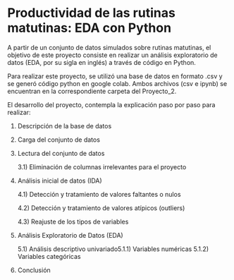 # **Productividad de las rutinas matutinas: EDA con Python**

A partir de un conjunto de datos simulados sobre rutinas matutinas, el objetivo de este proyecto consiste en realizar un análisis exploratorio de datos (EDA, por su sigla en inglés) a través de código en Python.

Para realizar este proyecto, se utilizó una base de datos en formato .csv y se generó código python en google colab. Ambos archivos (csv e ipynb) se encuentran en la correspondiente carpeta del Proyecto_2.

El desarrollo del proyecto, contempla la explicación paso por paso para realizar:

1) Descripción de la base de datos
   
2) Carga del conjunto de datos
   
3) Lectura del conjunto de datos
   
   3.1) Eliminación de columnas irrelevantes para el proyecto
   
4) Análisis inicial de datos (IDA)
   
   4.1) Detección y tratamiento de valores faltantes o nulos
   
   4.2) Detección y tratamiento de valores atípicos (outliers)
   
   4.3) Reajuste de los tipos de variables
   
5) Análisis Exploratorio de Datos (EDA)
    
   5.1) Análisis descriptivo univariado5.1.1) Variables numéricas
      5.1.2) Variables categóricas
6) Conclusión

